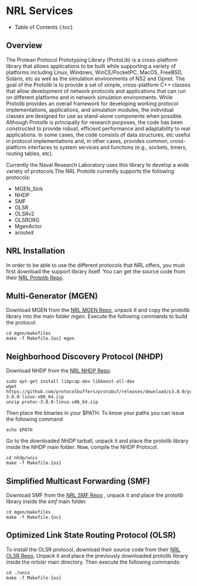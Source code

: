 # NRL Services

* Table of Contents
{:toc}

## Overview

The Protean Protocol Prototyping Library (ProtoLib) is a cross-platform library that allows applications to be built while supporting a variety of platforms including Linux, Windows, WinCE/PocketPC, MacOS, FreeBSD, Solaris, etc as well as the simulation environments of NS2 and Opnet. The goal of the Protolib is to provide a set of simple, cross-platform C++ classes that allow development of network protocols and applications that can run on different platforms and in network simulation environments. While Protolib provides an overall framework for developing working protocol implementations, applications, and simulation modules, the individual classes are designed for use as stand-alone components when possible. Although Protolib is principally for research purposes, the code has been constructed to provide robust, efficient performance and adaptability to real applications. In some cases, the code consists of data structures, etc useful in protocol implementations and, in other cases, provides common, cross-platform interfaces to system services and functions (e.g., sockets, timers, routing tables, etc).

Currently the Naval Research Laboratory uses this library to develop a wide variety of protocols.The NRL Protolib currently supports the following protocols:
* MGEN_Sink
* NHDP
* SMF
* OLSR
* OLSRv2
* OLSRORG
* MgenActor
* arouted

## NRL Installation

In order to be able to use the different protocols that NRL offers, you must first download the support library itself. You can get the source code from their [NRL Protolib Repo](https://github.com/USNavalResearchLaboratory/protolib).

## Multi-Generator (MGEN)

Download MGEN from the [NRL MGEN Repo](https://github.com/USNavalResearchLaboratory/mgen), unpack it and copy the protolib library into the main folder *mgen*. Execute the following commands to build the protocol.
```shell
cd mgen/makefiles
make -f Makefile.{os} mgen
```

## Neighborhood Discovery Protocol (NHDP)

Download NHDP from the [NRL NHDP Repo](https://github.com/USNavalResearchLaboratory/NCS-Downloads/tree/master/nhdp).
```shell
sudo apt-get install libpcap-dev libboost-all-dev
wget https://github.com/protocolbuffers/protobuf/releases/download/v3.8.0/protoc-3.8.0-linux-x86_64.zip
unzip protoc-3.8.0-linux-x86_64.zip
```
Then place the binaries in your $PATH. To know your paths you can issue the following command
```shell
echo $PATH
```
Go to the downloaded *NHDP* tarball, unpack it and place the protolib library inside the NHDP main folder. Now, compile the NHDP Protocol.
```shell
cd nhdp/unix
make -f Makefile.{os}
```

## Simplified Multicast Forwarding (SMF)

Download SMF from the [NRL SMF Repo](https://github.com/USNavalResearchLaboratory/nrlsmf) , unpack it and place the protolib library inside the *smf* main folder.
```shell
cd mgen/makefiles
make -f Makefile.{os}
```

## Optimized Link State Routing Protocol (OLSR)

To install the OLSR protocol, download their source code from their [NRL OLSR Repo](https://github.com/USNavalResearchLaboratory/nrlolsr). Unpack it and place the previously downloaded protolib library inside the *nrlolsr* main directory. Then execute the following commands:
```shell
cd ./unix
make -f Makefile.{os}
```
